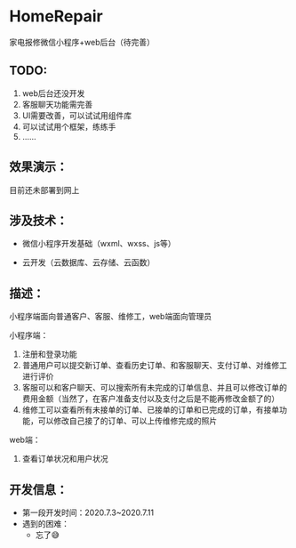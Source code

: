 # HomeRepair
家电报修微信小程序+web后台（待完善）



## TODO:

1. web后台还没开发
2. 客服聊天功能需完善
3. UI需要改善，可以试试用组件库
4. 可以试试用个框架，练练手
5. ……



## 效果演示：

目前还未部署到网上



## 涉及技术：

- 微信小程序开发基础（wxml、wxss、js等）

- 云开发（云数据库、云存储、云函数）



## 描述：

小程序端面向普通客户、客服、维修工，web端面向管理员

小程序端：

1. 注册和登录功能
2. 普通用户可以提交新订单、查看历史订单、和客服聊天、支付订单、对维修工进行评价
3. 客服可以和客户聊天、可以搜索所有未完成的订单信息、并且可以修改订单的费用金额（当然了，在客户准备支付以及支付之后是不能再修改金额了的）
4. 维修工可以查看所有未接单的订单、已接单的订单和已完成的订单，有接单功能，可以修改自己接了的订单、可以上传维修完成的照片

web端：

1. 查看订单状况和用户状况



## 开发信息：

- 第一段开发时间：2020.7.3~2020.7.11
- 遇到的困难：
  - 忘了:sweat_smile: